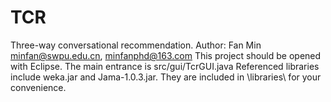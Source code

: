 # TCR
Three-way conversational recommendation.
Author: Fan Min minfan@swpu.edu.cn, minfanphd@163.com
This project should be opened with Eclipse.
The main entrance is src/gui/TcrGUI.java
Referenced libraries include weka.jar and Jama-1.0.3.jar. They are included in
  \libraries\ for your convenience.